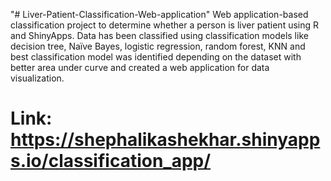 "# Liver-Patient-Classification-Web-application" 
Web application-based classification project to determine whether a person is liver patient using R and ShinyApps. Data has been classified using classification models like decision tree, Naïve Bayes, logistic regression, random forest, KNN and best classification model was identified depending on the dataset with better area under curve and created a web application for data visualization. 

# Link: https://shephalikashekhar.shinyapps.io/classification_app/
